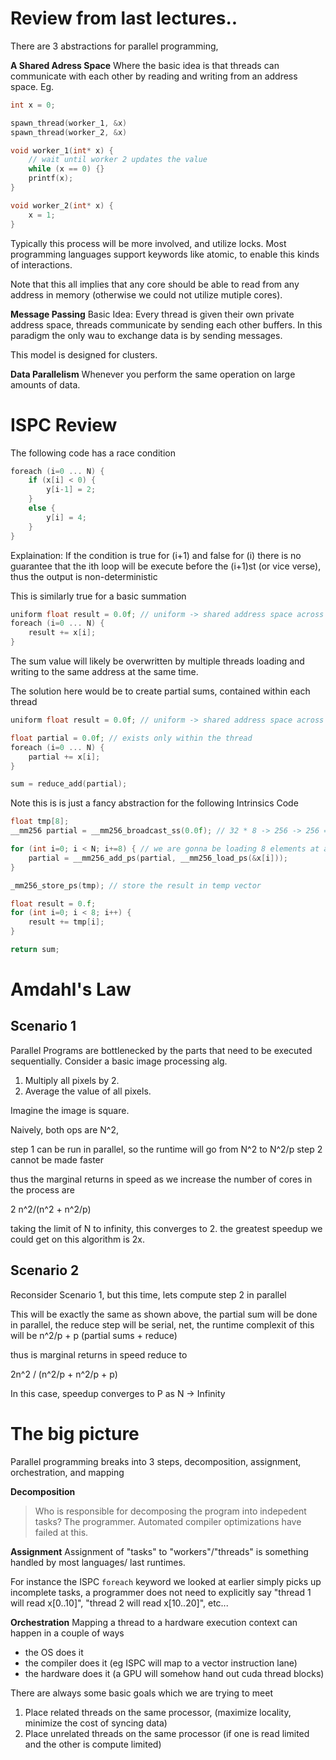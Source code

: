 # Review from last lectures..
There are 3 abstractions for parallel programming, 

**A Shared Adress Space**
Where the basic idea is that threads can communicate with each other by reading and writing from an address space.
Eg.
```c
int x = 0;

spawn_thread(worker_1, &x)
spawn_thread(worker_2, &x)

void worker_1(int* x) {
    // wait until worker 2 updates the value
    while (x == 0) {}
    printf(x);
}

void worker_2(int* x) {
    x = 1;
}
```

Typically this process will be more involved, and utilize locks. Most programming languages support keywords like atomic, to enable this kinds of interactions.

Note that this all implies that any core should be able to read from any address in memory (otherwise we could not utilize mutiple cores).

**Message Passing**
Basic Idea: Every thread is given their own private address space, threads communicate by sending each other buffers. In this paradigm the only wau to exchange data
is by sending messages.

This model is designed for clusters.

**Data Parallelism**
Whenever you perform the same operation on large amounts of data.

# ISPC Review
The following code has a race condition
```c
foreach (i=0 ... N) {
    if (x[i] < 0) {
        y[i-1] = 2;
    }
    else {
        y[i] = 4;
    }
}
```
Explaination: If the condition is true for (i+1) and false for (i) there is no guarantee that the ith loop will be execute before the (i+1)st (or vice verse),
thus the output is non-deterministic

This is similarly true for a basic summation
```c
uniform float result = 0.0f; // uniform -> shared address space across all threads
foreach (i=0 ... N) {
    result += x[i];
}
```
The sum value will likely be overwritten by multiple threads loading and writing to the same address at the same time.

The solution here would be to create partial sums, contained within each thread
```c
uniform float result = 0.0f; // uniform -> shared address space across all threads

float partial = 0.0f; // exists only within the thread
foreach (i=0 ... N) {
    partial += x[i];
}

sum = reduce_add(partial);
```

Note this is is just a fancy abstraction for the following Intrinsics Code
```c
float tmp[8];
__mm256 partial = __mm256_broadcast_ss(0.0f); // 32 * 8 -> 256 -> 256 = number of bits total, (8 32 bit floats)

for (int i=0; i < N; i+=8) { // we are gonna be loading 8 elements at a time
    partial = __mm256_add_ps(partial, __mm256_load_ps(&x[i]));
}

_mm256_store_ps(tmp); // store the result in temp vector

float result = 0.f;
for (int i=0; i < 8; i++) {
    result += tmp[i];
}

return sum;
```

# Amdahl's Law

## Scenario 1
Parallel Programs are bottlenecked by the parts that need to be executed sequentially. Consider a basic image processing alg.

1. Multiply all pixels by 2.
2. Average the value of all pixels.

Imagine the image is square.

Naively, both ops are N^2, 

step 1 can be run in parallel, so the runtime will go from N^2 to N^2/p
step 2 cannot be made faster

thus the marginal returns in speed as we increase the number of cores in the process are 

2 n^2/(n^2 + n^2/p)

taking the limit of N to infinity, this converges to 2. the greatest speedup we could get on this algorithm is 2x.


## Scenario 2
Reconsider Scenario 1, but this time, lets compute step 2 in parallel

This will be exactly the same as shown above, the partial sum will be done in parallel, the reduce step will be serial, net, the runtime complexit of this
will be n^2/p + p (partial sums + reduce)

thus is marginal returns in speed reduce to

2n^2 / (n^2/p + n^2/p + p)

In this case, speedup converges to P as N -> Infinity

# The big picture
Parallel programming breaks into 3 steps, decomposition, assignment, orchestration, and mapping

**Decomposition**
> Who is responsible for decomposing the program into indepedent tasks?
The programmer. Automated compiler optimizations have failed at this.

**Assignment**
Assignment of "tasks" to "workers"/"threads" is something handled by most languages/ last runtimes.

For instance the ISPC `foreach` keyword we looked at earlier simply picks up incomplete tasks, a programmer does not need to explicitly say
"thread 1 will read x[0..10]", "thread 2 will read x[10..20]", etc...

**Orchestration**
Mapping a thread to a hardware execution context can happen in a couple of ways
- the OS does it
- the compiler does it (eg ISPC will map to a vector instruction lane)
- the hardware does it (a GPU will somehow hand out cuda thread blocks)

There are always some basic goals which we are trying to meet
1. Place related threads on the same processor, (maximize locality, minimize the cost of syncing data)
2. Place unrelated threads on the same processor (if one is read limited and the other is compute limited)
